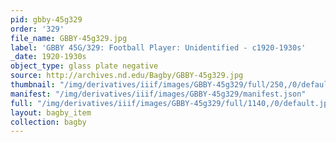 ```yaml
---
pid: gbby-45g329
order: '329'
file_name: GBBY-45g329.jpg
label: 'GBBY 45G/329: Football Player: Unidentified - c1920-1930s'
_date: 1920-1930s
object_type: glass plate negative
source: http://archives.nd.edu/Bagby/GBBY-45g329.jpg
thumbnail: "/img/derivatives/iiif/images/GBBY-45g329/full/250,/0/default.jpg"
manifest: "/img/derivatives/iiif/images/GBBY-45g329/manifest.json"
full: "/img/derivatives/iiif/images/GBBY-45g329/full/1140,/0/default.jpg"
layout: bagby_item
collection: bagby
---
```

